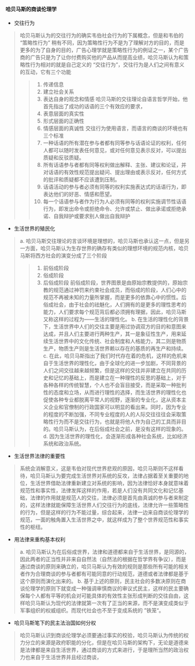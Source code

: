 #### 哈贝马斯的商谈伦理学
* 交往行为
> 哈贝马斯认为的交往行为的确实韦伯社会行为的下属概念，但是和韦伯的 “策略性行为” 稍有不同，因为策略性行为不是为了理解对方的目的，而是更多的为了自身的目的，广告心理学就是策略性行为的例证之一，某个广告商的广告只是为了让你付费购买他的产品从而提高业绩，哈贝马斯认为和策略性行为相对的就是自己定义的 “交往行为”，交往行为是人们之间有意义的互动，它有三个功能
>> 1. 传递信息
>> 2. 建立社会关系
>> 3. 表达自身的观念和情感
> 哈贝马斯的交往理论自语言哲学开始，他首先指出了成功的话语的三个有效应的要求，
>> 1. 表意层面的真实性
>> 2. 形式层面的正确性
>> 3. 情感层面的真诚性
> 交往行为使用语言，而语言的商谈的环境也有三个标准
>> 1. 一种话语的所有潜在参与者都有同等参与话语论证的权利，任何人都可以随时发表任何意见，或对任何意见表示反对，可以提出质疑和反驳质疑。
>> 2. 所有话语参与者都有同等权利做出解释、主张、建议和论证，并对话语的有效性规范提出疑问、提出理由或表示反对，任何方式的批评和质疑都不应该遭到压制。
>> 3. 话语活动的参与者必须有同等的权利实施表达式的话语行为，即表达他们的好恶、情感和愿望。
>> 4. 每一个话语参与者作为行为人必须有同等的权利实施调节性话语行为，即发出命令或拒绝命令、允许或禁止、做出承诺或拒绝承诺、自我辩护或要求别人做出自我辩护

* 生活世界的殖民化
> a. 哈贝马斯交往理论的言谈环境是理想的，哈贝马斯也承认这一点，但是另一方面，哈贝马斯认为生存世界的确存有类似的理想环境的规范内核，哈贝马斯将西方社会的演变分成了三个阶段
>> 1. 前俗成阶段
>> 2. 俗成阶段
>> 3. 后俗成阶段
> 前俗成阶段，世界图景是由原始宗教提供的，原始宗教的规范通过神罚来约束社会成员，而俗成的阶段，人们心中的规范不再被未知的力量所掌握，而是更多的依靠心中的惯性。后俗成社会，由于社会的祛魅化，人们拥有的是更多的理性思考的能力，人们要求每个规范背后都必须拥有理据，因此，哈贝马斯又称这样的过程为——生活的理性化。
> b. 在生活的理性化的背景下，生活世界中人们的交往主要是用过协调双方的目的和意图来达成，并且人们主要进行两种生产，其一是象征性生产，用来延续生活世界中的文化传统、社会制度和人格能力，其二则是物质生产，物质生产则是生活世界赖以存在的基质的再生产和持续。
> c. 在此，哈贝马斯指出了我们时代存在着的危机，这样的危机来自于生活世界的理性化，由于全球化的进一步加剧，不同背景的人们之间交往越来越频繁，但是这样的交往并非建立在共同的历史和记忆的基础上，而是建立在一种理性的反思的基础上，对于各种各样的传统智慧，个人也不会盲目接受，而是采取一种批判性的态度和立场，从而进行理性的选择，而生活世界的理性化也促使各种专业都脱离平常人的视野，逐渐的专业化，这从资本主义企业和官僚制的行政国家可以明显的看出来。同时，因为专业的程度的不断加强，不同专业程度的人的人际交往往往会采取策略性行为而不是交往行为，也就是将他人作为自己的工具而非目的。哈贝马斯认为，在后俗成社会之前，是没有这样的现象的。
> d. 因为生活世界的理性化，会逐渐形成各种社会系统，比如经济系统和政治系统。

* 生活世界法律的重要性
> 系统会消解意义，这是韦伯对现代世界悲观的原因，哈贝马斯则不这样看待，哈贝马斯认为要完成生活世界对系统的反攻，法律占据着至关重要的地位，生活世界借助法律重新建立对系统的影响，因为法律恰好本身就意味着规范性和事实性，法律发挥这样的作用，若是人们没有共同文化和记忆基础，法律的作用就是规范人的交往，法律必须是首先由真诚的参与者来制定的，这样法律就能保障生活世界人们交往行为的底线，法律允许一些策略性的行为，但是这样的行为不能过量，综合起来，法律一边来自商谈伦理学的规范，一面的触角置入生活世界之中，就这样成为了整个世界规范性和事实性的枢纽。

* 用法律来重构基本权利
> a. 哈贝马斯认为在后俗成世界，法律和道德都来自于生活世界，是同源的，因此两者的正当性并非来自自然法（自然法的根据在哲学界有争议），而是通过商谈的原则来确立的，哈贝马斯认为有效的规则是那些所有可能的相关者作为合理商谈的参与者都有可能同意的行动规范，道德或者法律都是基于这个原则而演化出来的。
> b. 基于上述的原则，民主社会的多数决原则在商谈伦理学的原则下就变成一种强调审慎商议的审议式民主，这样的民主要确保每个人都有平等的机会对可能具体的有效性主张形成判断的交往自由，这样哈贝马斯认为现代的法律就第一次有了正当的来源，而不是演变成类似于军事组织的权威组织。而现代社会也不至于变成系统的 ”铁笼“。

* 哈贝马斯笔下的民主法治国如何分权
> 哈贝马斯认识到商谈伦理学必须要通过事实的校验，哈贝马斯认为传统的权力分立的来源是政府职能的分化，但是在哈贝马斯的架构下，无论是道德来是法律都是来自生活世界，通过商谈的方式来进行，于是理所当然的政治权力也来自于生活世界并且经过商谈，